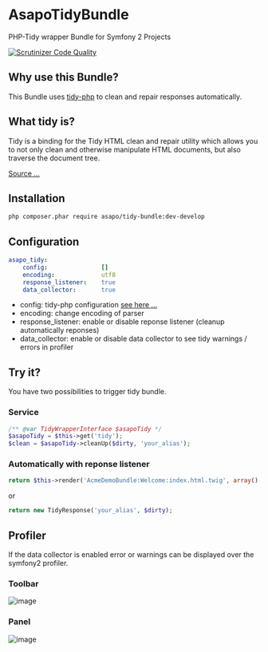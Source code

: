 AsapoTidyBundle
===============

PHP-Tidy wrapper Bundle for Symfony 2 Projects

[![Scrutinizer Code Quality](https://scrutinizer-ci.com/g/wachterjohannes/AsapoTidyBundle/badges/quality-score.png?b=develop)](https://scrutinizer-ci.com/g/wachterjohannes/AsapoTidyBundle/?branch=develop)

## Why use this Bundle?

This Bundle uses [tidy-php](http://php.net/manual/de/book.tidy.php) to clean and repair responses automatically.

## What tidy is?

Tidy is a binding for the Tidy HTML clean and repair utility which allows you to not only clean and otherwise manipulate HTML documents, but also traverse the document tree.

[Source ...](http://php.net/manual/de/intro.tidy.php)

## Installation

````bash
php composer.phar require asapo/tidy-bundle:dev-develop
````

## Configuration

```yml
asapo_tidy:
    config:               []
    encoding:             utf8
    response_listener:    true
    data_collector:       true
```

* config: tidy-php configuration [see here ...](http://tidy.sourceforge.net/docs/quickref.html)
* encoding: change encoding of parser
* response_listener: enable or disable reponse listener (cleanup automatically reponses)
* data_collector: enable or disable data collector to see tidy warnings / errors in profiler

## Try it?

You have two possibilities to trigger tidy bundle.

### Service

````php
/** @var TidyWrapperInterface $asapoTidy */
$asapoTidy = $this->get('tidy');
$clean = $asapoTidy->cleanUp($dirty, 'your_alias');
````

### Automatically with reponse listener

```php
return $this->render('AcmeDemoBundle:Welcome:index.html.twig', array(), new TidyResponse('your_alias'));
```

or

```php
return new TidyResponse('your_alias', $dirty);
```

## Profiler

If the data collector is enabled error or warnings can be displayed over the symfony2 profiler.

### Toolbar

![image](https://cloud.githubusercontent.com/assets/1464615/3867790/88dffd28-2011-11e4-9d1c-004f2bfeecdc.png)

### Panel

![image](https://cloud.githubusercontent.com/assets/1464615/3867794/91f476be-2011-11e4-9620-972f6108162f.png)


